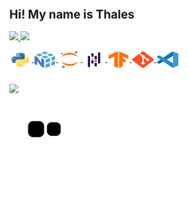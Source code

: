 ## Hi! My name is Thales



<div align="">
  <a href="https://github.com/ThalesVGomes">
  <img height="180em" src="https://github-readme-stats.vercel.app/api?username=ThalesVGomes&show_icons=true&theme=tokyonight&include_all_commits=true&count_private=true"/>
  <img height="180em" src="https://github-readme-stats.vercel.app/api/top-langs/?username=ThalesVGomes&layout=compact&langs_count=7&theme=tokyonight"/>
</div>


  <div style="display: inline_block"><br>
  <img align="center" alt="Thales-Python" height="30" width="40" src="https://github.com/devicons/devicon/blob/master/icons/python/python-original.svg">
  <img align="center" alt="Thales-NumPy" height="30" width="40" src="https://github.com/devicons/devicon/blob/master/icons/numpy/numpy-original.svg">
  <img align="center" alt="Thales-Jupyter" height="30" width="40" src="https://github.com/devicons/devicon/blob/master/icons/jupyter/jupyter-original.svg">
  <img align="center" alt="Thales-Pandas" height="30" width="40" src="https://github.com/devicons/devicon/blob/master/icons/pandas/pandas-original.svg">
  <img align="center" alt="Thales-Tensorflow" height="30" width="40" src="https://github.com/devicons/devicon/blob/master/icons/tensorflow/tensorflow-original.svg">
  <img align="center" alt="Karen-git" height="30" width="40" src="https://github.com/devicons/devicon/blob/master/icons/git/git-original.svg">
  <img align="center" alt="Karen-vscode" height="30" width="40" src="https://github.com/devicons/devicon/blob/master/icons/vscode/vscode-original.svg">
  
    

</div>
  
##
  
<div> 

  <a href="https://www.linkedin.com/in/thales-vinicius-gomes-br/" target="_blank"><img src="https://img.shields.io/badge/-LinkedIn-%230077B5?style=for-the-badge&logo=linkedin&logoColor=white" target="_blank"></a> 
 
  ![Snake animation](https://github.com/ThalesVGomes/ThalesVGomes/blob/output/github-contribution-grid-snake.svg)
 
</div>

